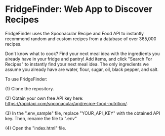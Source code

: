 # FridgeFinder: Web App to Discover Recipes

FridgeFinder uses the Spoonacular Recipe and Food API to instantly recommend random and custom recipes from a database of over 365,000 recipes.

Don't know what to cook? Find your next meal idea with the ingredients you already have in your fridge and pantry! Add items, and click "Search For Recipes" to instantly find your next meal idea. The only ingredients we assume you already have are water, flour, sugar, oil, black pepper, and salt.

To use FridgeFinder:

(1) Clone the repository.

(2) Obtain your own free API key here: https://rapidapi.com/spoonacular/api/recipe-food-nutrition/.

(3) In the ".env_sample" file, replace "YOUR_API_KEY" with the obtained API key. Then, rename the file to ".env"

(4) Open the "index.html" file.



